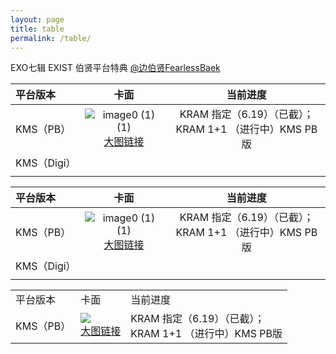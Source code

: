 ```yaml
---
layout: page
title: table
permalink: /table/
---
```



EXO七辑 EXIST 伯贤平台特典 [@边伯贤FearlessBaek](https://weibo.com/u/3694863325)

| 平台版本       | 卡面           | 当前进度  |
| :------------- |:-------------:| :-----:|
| KMS（PB）     | ![image0 (1) (1)](https://github.com/baekhyunee56/baekhyunee56.github.io/assets/74762744/b092d481-9085-4126-ba42-8a9ae9bd7e5b) <br>[大图链接](https://github.com/baekhyunee56/baekhyunee56.github.io/assets/137210713/1a0ca5a1-13e9-45aa-8822-875cf02769c6) | KRAM 指定（6.19）（已截）；<br> KRAM 1+1 （进行中）KMS PB版 |
| KMS（Digi）     |      |   |
|  |     |    |



<font size=2>

| 平台版本       | 卡面           | 当前进度  |
| :------------- |:-------------:| :-----:|
| KMS（PB）     | ![image0 (1) (1)](https://github.com/baekhyunee56/baekhyunee56.github.io/assets/74762744/b092d481-9085-4126-ba42-8a9ae9bd7e5b) <br>[大图链接](https://github.com/baekhyunee56/baekhyunee56.github.io/assets/137210713/1a0ca5a1-13e9-45aa-8822-875cf02769c6) | KRAM 指定（6.19）（已截）；<br> KRAM 1+1 （进行中）KMS PB版 |
| KMS（Digi）     |      |   |
|  |     |    |

</font>



<font size=2>

<div class="row">
    <div class="span4">
        <table>
          <tr>
            <td>平台版本</td>
            <td>卡面</td>
            <td>当前进度</td>
          </tr>
          <tr>
            <td>KMS（PB）</td>
            <td><img src="https://github.com/baekhyunee56/baekhyunee56.github.io/assets/74762744/b092d481-9085-4126-ba42-8a9ae9bd7e5b" /><br> <a href="https://github.com/baekhyunee56/baekhyunee56.github.io/assets/137210713/1a0ca5a1-13e9-45aa-8822-875cf02769c6">大图链接</a></td>
            <td>KRAM 指定（6.19）（已截）；<br> KRAM 1+1 （进行中）KMS PB版</td>
          </tr>
        </table>
    </div>
</div>
</font>
